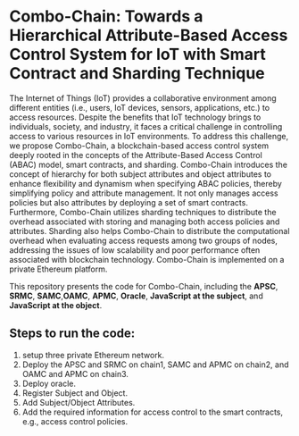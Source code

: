 # Combo-Chain: Towards a Hierarchical Attribute-Based Access Control System for IoT with Smart Contract and Sharding Technique

The Internet of Things (IoT) provides a collaborative environment among different entities (i.e., users, IoT devices, sensors, applications, etc.) to access resources. Despite the benefits that IoT technology brings to individuals, society, and industry, it faces a critical challenge in controlling access to various resources in IoT environments. To address this challenge, we propose Combo-Chain, a blockchain-based access control system deeply rooted in the concepts of the Attribute-Based Access Control (ABAC) model, smart contracts, and sharding. Combo-Chain introduces the concept of hierarchy for both subject attributes and object attributes to enhance flexibility and dynamism when specifying ABAC policies, thereby simplifying policy and attribute management. It not only manages access policies but also attributes by deploying a set of smart contracts. Furthermore, Combo-Chain utilizes sharding techniques to distribute the overhead associated with storing and managing both access policies and attributes. Sharding also helps Combo-Chain to distribute the computational overhead when evaluating access requests among two groups of nodes, addressing the issues of low scalability and poor performance often associated with blockchain technology. Combo-Chain is implemented on a private Ethereum platform.

This repository presents the code for Combo-Chain, including the **APSC**, **SRMC**, **SAMC**,**OAMC**, **APMC**, **Oracle**, **JavaScript at the subject**, and **JavaScript at the object**.

## Steps to run the code:
1. setup three private Ethereum network.
2. Deploy the APSC and SRMC on chain1, SAMC and APMC on chain2, and OAMC and APMC on chain3.
3. Deploy oracle.
4. Register Subject and Object.
5. Add Subject/Object Attributes.
6. Add the required information for access control to the smart contracts, e.g., access control policies.
